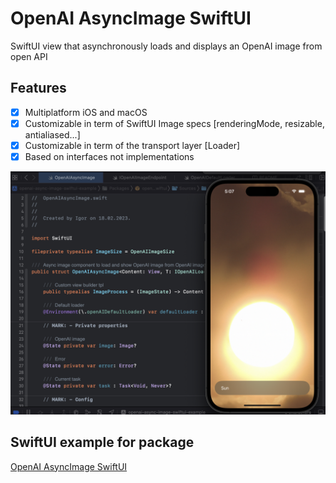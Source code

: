 # OpenAI AsyncImage SwiftUI

SwiftUI view that asynchronously loads and displays an OpenAI image from open API

## Features
- [x] Multiplatform iOS and macOS
- [x] Customizable in term of SwiftUI Image specs [renderingMode, resizable,  antialiased...]
- [x] Customizable in term of the transport layer [Loader]
- [x] Based on interfaces not implementations

 ![OpenAI AsyncImage SwiftUI](https://github.com/The-Igor/openai-async-image-swiftui/blob/main/image/sun.png) 

## SwiftUI example for package

[OpenAI AsyncImage SwiftUI](https://github.com/The-Igor/openai-async-image-swiftui)

